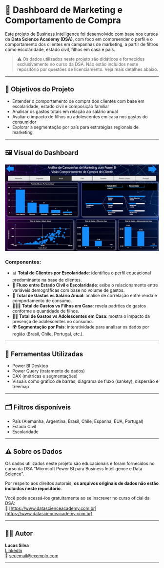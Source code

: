 # 📢 Dashboard de Marketing e Comportamento de Compra

Este projeto de Business Intelligence foi desenvolvido com base nos cursos da **Data Science Academy (DSA)**, com foco em compreender o perfil e o comportamento dos clientes em campanhas de marketing, a partir de filtros como escolaridade, estado civil, filhos em casa e país.

> ⚠️ Os dados utilizados neste projeto são didáticos e fornecidos exclusivamente no curso da DSA. Não estão incluídos neste repositório por questões de licenciamento. Veja mais detalhes abaixo.

---

## 🎯 Objetivos do Projeto

- Entender o comportamento de compra dos clientes com base em escolaridade, estado civil e composição familiar
- Analisar os gastos totais em relação ao salário anual
- Avaliar o impacto de filhos ou adolescentes em casa nos gastos do consumidor
- Explorar a segmentação por país para estratégias regionais de marketing

---

## 🖼️ Visual do Dashboard

![Dashboard de Marketing e Comportamento](./dash4.png)

### Componentes:

- 📊 **Total de Clientes por Escolaridade**: identifica o perfil educacional predominante na base de clientes.
- 🔁 **Fluxo entre Estado Civil e Escolaridade**: exibe o relacionamento entre variáveis demográficas com base no volume de gastos.
- 💸 **Total de Gastos vs Salário Anual**: análise de correlação entre renda e comportamento de consumo.
- 👨‍👩‍👦 **Total de Gastos vs Filhos em Casa**: revela padrões de gastos conforme a quantidade de filhos.
- 👨‍🎓 **Total de Gastos vs Adolescentes em Casa**: mostra o impacto da presença de adolescentes no consumo.
- 🌍 **Segmentação por País**: interatividade para analisar os dados por região (Brasil, Chile, Portugal, etc.).

---

## 🧰 Ferramentas Utilizadas

- Power BI Desktop
- Power Query (tratamento de dados)
- DAX (métricas e segmentações)
- Visuais como gráfico de barras, diagrama de fluxo (sankey), dispersão e treemap

---

## 🗂️ Filtros disponíveis

- País (Alemanha, Argentina, Brasil, Chile, Espanha, EUA, Portugal)
- Estado Civil
- Escolaridade

---

## ⚠️ Sobre os Dados

Os dados utilizados neste projeto são educacionais e foram fornecidos no curso da DSA "Microsoft Power BI para Business Intelligence e Data Science".

Por respeito aos direitos autorais, **os arquivos originais de dados não estão incluídos neste repositório**.

Você pode acessá-los gratuitamente ao se inscrever no curso oficial da DSA:  
🔗 [https://www.datascienceacademy.com.br](https://www.datascienceacademy.com.br)

---

## 👨‍💻 Autor

**Lucas Silva**  
[LinkedIn](https://www.linkedin.com/in/seu-usuario/)  
📧 seuemail@exemplo.com

---


